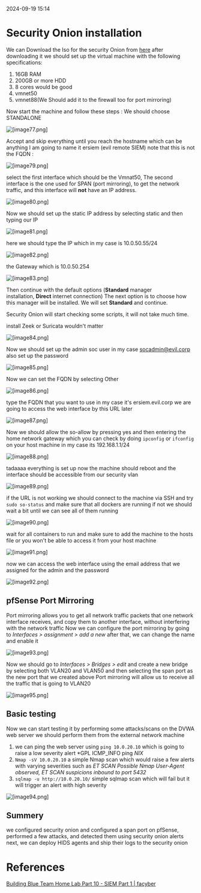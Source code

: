 2024-09-19 15:14



# Security Onion installation 


We can Download the Iso for the security Onion from [here](https://github.com/Security-Onion-Solutions/securityonion/blob/master/VERIFY_ISO.md) after downloading it we should set up the virtual machine with the following specifications: 

1. 16GB RAM
2. 200GB or more HDD
3. 8 cores would be good
4. vmnet50
5. vmnet88(We Should add it to the firewall too for port mirroring)

Now start the machine and follow these steps :
We should choose STANDALONE

![[image77.png]](/Attachment/image77.png)

Accept and skip everything until you reach the hostname which can be anything I am going to name it ersiem (evil remote SIEM) note that this is not the FQDN :

![[image79.png]](/Attachment/image79.png)

select the first interface which should be the Vmnat50, The second interface is the one used for SPAN (port mirroring), to get the network traffic, and this interface will **not** have an IP address.

![[image80.png]](/Attachment/image80.png)

Now we should set up the static IP address by selecting static and then typing our IP

![[image81.png]](/Attachment/image81.png)

here we should type the IP which in my case is 10.0.50.55/24

![[image82.png]](/Attachment/image82.png)

the Gateway which is 10.0.50.254

![[image83.png]](/Attachment/image83.png)

Then continue with the default options (**Standard** manager installation, **Direct** internet connection) The next option is to choose how this manager will be installed. We will set **Standard** and continue.

Security Onion will start checking some scripts, it will not take much time.

install Zeek or Suricata wouldn't matter 

![[image84.png]](/Attachment/image84.png)

Now we should set up the admin soc user in my case socadmin@evil.corp also set up the password 

![[image85.png]](/Attachment/image.png)

Now we can set the FQDN by selecting Other 

![[image86.png]](/Attachment/image86.png)

type the FQDN that you want to use in my case it's ersiem.evil.corp we are going to access the web interface by this URL later 

![[image87.png]](/Attachment/image87.png)

Now we should allow the so-allow by pressing yes and then entering the home network gateway which you can check by doing `ipconfig` or `ifconfig` on your host machine in my case its 192.168.1.1/24

![[image88.png]](/Attachment/image88.png)

tadaaaa everything is set up now the machine should reboot and the interface should be accessible from our security vlan

![[image89.png]](/Attachment/image89.png)

if the URL is not working we should connect to the machine via SSH and try `sudo so-status`
and make sure that all dockers are running if not we should wait a bit until we can see all of them running 

![[image90.png]](/Attachment/image90.png)


wait for all containers to run and make sure to add the machine to the hosts file or you won't be able to access it from your host machine 

![[image91.png]](/Attachment/image91.png)

now we can access the web interface using the email address that we assigned for the admin and the password

![[image92.png]](/Attachment/image92.png)

## pfSense Port Mirroring 
Port mirroring allows you to get all network traffic packets that one network interface receives, and copy them to another interface, without interfering with the network traffic
Now we can configure the port mirroring by going to _Interfaces > assignment > add a new_
after that, we can change the name and enable it 

![[image93.png]](/Attachment/image93.png)

Now we should go to _Interfaces > Bridges > edit_ and create a new bridge by selecting both VLAN20 and VLAN50 and then selecting the span port as the new port that we created above 
Port mirroring will allow us to receive all the traffic that is going to VLAN20

![[image95.png]](/Attachment/image95.png)

## Basic testing 

Now we can start testing it by performing some attacks/scans on the DVWA web server we should perform them from the external network machine   

1. we can ping the web server using `ping 10.0.20.10` which is going to raise a low severity alert *GPL ICMP_INFO ping *NIX*
2. `Nmap -sV 10.0.20.10` a simple Nmap scan which would raise a few alerts with varying severities such as *ET SCAN Possible Nmap User-Agent observed, ET SCAN suspicions inbound to port 5432* 
3. `sqlmap -u http://10.0.20.10/` simple sqlmap scan which will fail but it will trigger an alert with high severity 

![[image94.png]](/Attachment/image94.png)

## Summery 

we configured security onion and configured a span port on pfSense, performed a few attacks, and detected them using security onion alerts 
next, we can deploy HIDS agents and ship their logs to the security onion 
# References 

[Building Blue Team Home Lab Part 10 - SIEM Part 1 | facyber](https://facyber.me/posts/blue-team-lab-guide-part-10/)
